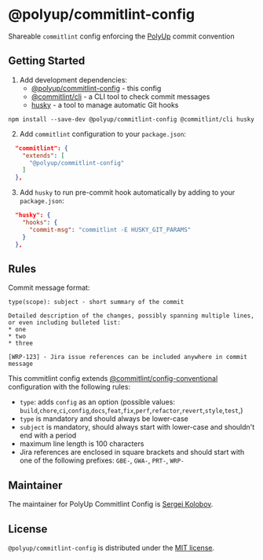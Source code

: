 # @polyup/commitlint-config

Shareable `commitlint` config enforcing the [PolyUp](https://polyup.com) commit convention

## Getting Started

1. Add development dependencies:
   * [@polyup/commitlint-config](https://github.com/Polyup-Open-Source/commitlint-config) - this config
   * [@commitlint/cli](https://github.com/conventional-changelog/commitlint) - a CLI tool to check commit messages
   * [husky](https://github.com/typicode/husky) - a tool to manage automatic Git hooks

```
npm install --save-dev @polyup/commitlint-config @commitlint/cli husky
```

2. Add `commitlint` configuration to your `package.json`:

```json
  "commitlint": {
    "extends": [
      "@polyup/commitlint-config"
    ]
  },
```

3. Add `husky` to run pre-commit hook automatically by adding to your `package.json`:

```json
  "husky": {
    "hooks": {
      "commit-msg": "commitlint -E HUSKY_GIT_PARAMS"
    }
  },
```

## Rules

Commit message format:
```
type(scope): subject - short summary of the commit 

Detailed description of the changes, possibly spanning multiple lines,
or even including bulleted list:
* one
* two
* three

[WRP-123] - Jira issue references can be included anywhere in commit message
```

This commitlint config extends [@commitlint/config-conventional](https://github.com/conventional-changelog/commitlint/tree/master/%40commitlint/config-conventional) configuration with the following rules:
* `type`: adds `config` as an option (possible values: `build`,`chore`,`ci`,`config`,`docs`,`feat`,`fix`,`perf`,`refactor`,`revert`,`style`,`test`,)
* `type` is mandatory and should always be lower-case
* `subject` is mandatory, should always start with lower-case and shouldn't end with a period
* maximum line length is 100 characters
* Jira references are enclosed in square brackets and should start with one of the following prefixes: `GBE-`, `GWA-`, `PRT-`, `WRP-`


## Maintainer

The maintainer for PolyUp Commitlint Config is [Sergei Kolobov](https://github.com/skolobov).

## License

`@polyup/commitlint-config` is distributed under the [MIT license](LICENSE).
